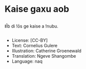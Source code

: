 # Kaise gaxu aob

##
ǁÎb di !ōs ge kaise a !nubu.

##

##

##

##

##

##

##

##

##

##

##
* License: [CC-BY]
* Text: Cornelius Gulere
* Illustration: Catherine Groenewald
* Translation: Ngeve Shangombe
* Language: naq

